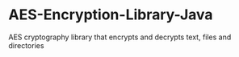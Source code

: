 # AES-Encryption-Library-Java
AES cryptography library that encrypts and decrypts text, files and directories
